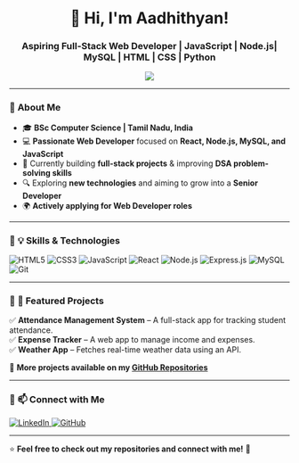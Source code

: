 <h1 align="center">🚀 Hi, I'm Aadhithyan!</h1>
<h3 align="center">Aspiring Full-Stack Web Developer | JavaScript | Node.js| MySQL | HTML | CSS | Python </h3>

<p align="center">
  <img src="https://readme-typing-svg.herokuapp.com?font=Fira+Code&weight=600&size=18&duration=2000&pause=1000&color=37F7F1&center=true&vCenter=true&width=500&lines=Building+web+apps+with+React+%26+Node.js;Solving+problems+on+LeetCode+%26+GFG;Passionate+about+technology+%26+coding" />
</p>

---

### 🔹 **About Me**
- 🎓 **BSc Computer Science | Tamil Nadu, India**
- 💻 **Passionate Web Developer** focused on **React, Node.js, MySQL, and JavaScript**
- 🚀 Currently building **full-stack projects** & improving **DSA problem-solving skills**
- 🔍 Exploring **new technologies** and aiming to grow into a **Senior Developer**
- 🌍 **Actively applying for Web Developer roles**  

---

### 🔹 **💡 Skills & Technologies**
![HTML5](https://img.shields.io/badge/HTML5-E34F26?style=for-the-badge&logo=html5&logoColor=white)
![CSS3](https://img.shields.io/badge/CSS3-1572B6?style=for-the-badge&logo=css3&logoColor=white)
![JavaScript](https://img.shields.io/badge/JavaScript-F7DF1E?style=for-the-badge&logo=javascript&logoColor=black)
![React](https://img.shields.io/badge/React-20232A?style=for-the-badge&logo=react&logoColor=61DAFB)
![Node.js](https://img.shields.io/badge/Node.js-43853D?style=for-the-badge&logo=node.js&logoColor=white)
![Express.js](https://img.shields.io/badge/Express.js-000000?style=for-the-badge&logo=express&logoColor=white)
![MySQL](https://img.shields.io/badge/MySQL-005C84?style=for-the-badge&logo=mysql&logoColor=white)
![Git](https://img.shields.io/badge/Git-F05032?style=for-the-badge&logo=git&logoColor=white)

---

### 🔹 **📌 Featured Projects**
✅ **Attendance Management System** – A full-stack app for tracking student attendance.  
✅ **Expense Tracker** – A web app to manage income and expenses.  
✅ **Weather App** – Fetches real-time weather data using an API.  

📂 **More projects available on my [GitHub Repositories](https://github.com/aadhiprince)**

---

### 🔹 **📫 Connect with Me**
<p align="left">
  <a href="https://www.linkedin.com/in/
aadhi-developer" target="_blank">
    <img src="https://img.shields.io/badge/LinkedIn-0A66C2?style=for-the-badge&logo=linkedin&logoColor=white" alt="LinkedIn">
  </a>
  <a href="https://github.com/aadhiprince" target="_blank">
    <img src="https://img.shields.io/badge/GitHub-171515?style=for-the-badge&logo=github&logoColor=white" alt="GitHub">
  </a>
</p>

---

⭐ **Feel free to check out my repositories and connect with me!** 🚀
